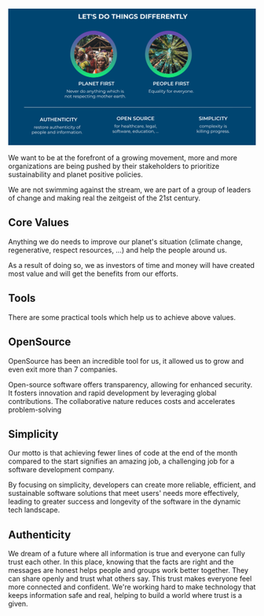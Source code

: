 ![](img/ppp.png)

We want to be at the forefront of a growing movement, more and more organizations are being pushed by their stakeholders to prioritize sustainability and planet positive policies. 

We are not swimming against the stream, we are part of a group of leaders of change and making real the zeitgeist of the 21st century. 

## Core Values


Anything we do needs to improve our planet's situation (climate change, regenerative, respect resources, …) and help the people around us. 

As a result of doing so, we as investors of time and money will have created most value and will get the benefits from our efforts.


## Tools

There are some practical tools which help us to achieve above values.

## OpenSource

OpenSource has been an incredible tool for us, it allowed us to grow and even exit more than 7 companies.

Open-source software offers transparency, allowing for enhanced security. It fosters innovation and rapid development by leveraging global contributions. The collaborative nature reduces costs and accelerates problem-solving

## Simplicity

Our motto is that achieving fewer lines of code at the end of the month compared to the start signifies an amazing job, a challenging job for a software development company.

By focusing on simplicity, developers can create more reliable, efficient, and sustainable software solutions that meet users' needs more effectively, leading to greater success and longevity of the software in the dynamic tech landscape.

## Authenticity


We dream of a future where all information is true and everyone can fully trust each other. In this place, knowing that the facts are right and the messages are honest helps people and groups work better together. They can share openly and trust what others say. This trust makes everyone feel more connected and confident. We're working hard to make technology that keeps information safe and real, helping to build a world where trust is a given.